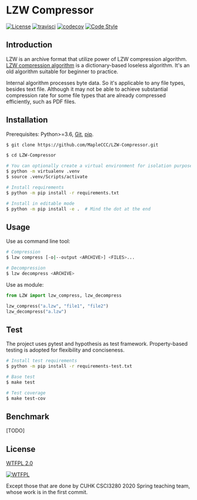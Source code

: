 # LZW Compressor

[![License](https://img.shields.io/github/license/MapleCCC/LZW-Compressor?color=00BFFF)](http://www.wtfpl.net/)
[![travisci](https://www.travis-ci.com/MapleCCC/LZW-Compressor.svg?branch=master)](https://travis-ci.com/MapleCCC/LZW-Compressor)
[![codecov](https://codecov.io/gh/MapleCCC/LZW-Compressor/branch/master/graph/badge.svg)](https://codecov.io/gh/MapleCCC/LZW-Compressor)
[![Code Style](https://img.shields.io/badge/code%20style-black-000000.svg)](https://github.com/psf/black)
<!-- [![Build Status](https://img.shields.io/travis/MapleCCC/LZW-Compressor.svg?logo=travis)](https://travis-ci.com/MapleCCC/LZW-Compressor) -->
<!-- [![Test Coverage](https://img.shields.io/codecov/c/github/MapleCCC/LZW-Compressor/master?logo=codecov)](https://codecov.io/gh/MapleCCC/LZW-Compressor) -->

## Introduction

LZW is an archive format that utilize power of LZW compression algorithm. [LZW compression algorithm](https://en.wikipedia.org/wiki/Lempel%E2%80%93Ziv%E2%80%93Welch) is a dictionary-based loseless algorithm. It's an old algorithm suitable for beginner to practice.

Internal algorithm processes byte data. So it's applicable to any file types, besides text file. Although it may not be able to achieve substantial compression rate for some file types that are already compressed efficiently, such as PDF files.

## Installation

Prerequisites: Python>=3.6, [Git](https://git-scm.com/), [pip](https://pip.pypa.io/en/stable/).

```bash
$ git clone https://github.com/MapleCCC/LZW-Compressor.git

$ cd LZW-Compressor

# You can optionally create a virtual environment for isolation purpose
$ python -m virtualenv .venv
$ source .venv/Scripts/activate

# Install requirements
$ python -m pip install -r requirements.txt

# Install in editable mode
$ python -m pip install -e .  # Mind the dot at the end
```

## Usage

Use as command line tool:

```bash
# Compression
$ lzw compress [-o|--output <ARCHIVE>] <FILES>...

# Decompression
$ lzw decompress <ARCHIVE>
```

Use as module:

```python
from LZW import lzw_compress, lzw_decompress

lzw_compress("a.lzw", "file1", "file2")
lzw_decompress("a.lzw")
```

## Test

The project uses pytest and hypothesis as test framework. Property-based testing is adopted for flexibility and conciseness.

```bash
# Install test requirements
$ python -m pip install -r requirements-test.txt

# Base test
$ make test

# Test coverage
$ make test-cov
```

## Benchmark

[TODO]

## License

[WTFPL 2.0](./LICENSE)

[![WTFPL](http://www.wtfpl.net/wp-content/uploads/2012/12/wtfpl-badge-1.png)](http://www.wtfpl.net/)
<!-- <a href="http://www.wtfpl.net/"><img src="http://www.wtfpl.net/wp-content/uploads/2012/12/wtfpl-badge-4.png" width="80" height="15" alt="WTFPL" /></a> -->

Except those that are done by CUHK CSCI3280 2020 Spring teaching team, whose work is in the first commit.

